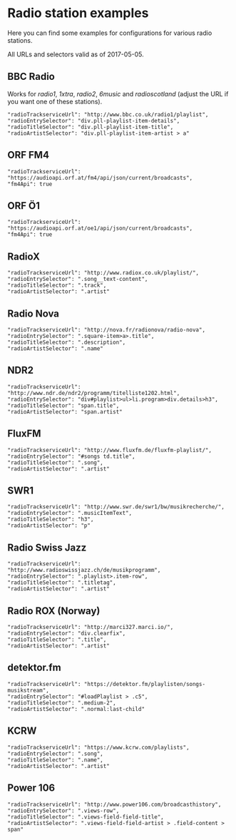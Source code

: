 # Radio station examples

Here you can find some examples for configurations for various radio stations.

All URLs and selectors valid as of 2017-05-05.

## BBC Radio

Works for *radio1*, *1xtra*, *radio2*, *6music* and *radioscotland* (adjust the URL if you want one of these stations).

    "radioTrackserviceUrl": "http://www.bbc.co.uk/radio1/playlist",
    "radioEntrySelector": "div.pll-playlist-item-details",
    "radioTitleSelector": "div.pll-playlist-item-title",
    "radioArtistSelector": "div.pll-playlist-item-artist > a"

## ORF FM4

    "radioTrackserviceUrl": "https://audioapi.orf.at/fm4/api/json/current/broadcasts",
    "fm4Api": true

## ORF Ö1

    "radioTrackserviceUrl": "https://audioapi.orf.at/oe1/api/json/current/broadcasts",
    "fm4Api": true

## RadioX

    "radioTrackserviceUrl": "http://www.radiox.co.uk/playlist/",
    "radioEntrySelector": ".song__text-content",
    "radioTitleSelector": ".track",
    "radioArtistSelector": ".artist"

## Radio Nova

    "radioTrackserviceUrl": "http://nova.fr/radionova/radio-nova",
    "radioEntrySelector": ".square-item>a>.title",
    "radioTitleSelector": ".description",
    "radioArtistSelector": ".name"

## NDR2

    "radioTrackserviceUrl": "http://www.ndr.de/ndr2/programm/titelliste1202.html",
    "radioEntrySelector": "div#playlist>ul>li.program>div.details>h3",
    "radioTitleSelector": "span.title",
    "radioArtistSelector": "span.artist"

## FluxFM

    "radioTrackserviceUrl": "http://www.fluxfm.de/fluxfm-playlist/",
    "radioEntrySelector": "#songs td.title",
    "radioTitleSelector": ".song",
    "radioArtistSelector": ".artist"
    
## SWR1

    "radioTrackserviceUrl": "http://www.swr.de/swr1/bw/musikrecherche/",
    "radioEntrySelector": ".musicItemText",
    "radioTitleSelector": "h3",
    "radioArtistSelector": "p"

## Radio Swiss Jazz

    "radioTrackserviceUrl": "http://www.radioswissjazz.ch/de/musikprogramm",
    "radioEntrySelector": ".playlist>.item-row",
    "radioTitleSelector": ".titletag",
    "radioArtistSelector": ".artist"

## Radio ROX (Norway)

    "radioTrackserviceUrl": "http://marci327.marci.io/",
    "radioEntrySelector": "div.clearfix",
    "radioTitleSelector": ".title",
    "radioArtistSelector": ".artist"

## detektor.fm

    "radioTrackserviceUrl": "https://detektor.fm/playlisten/songs-musikstream",
    "radioEntrySelector": "#loadPlaylist > .c5",
    "radioTitleSelector": ".medium-2",
    "radioArtistSelector": ".normal:last-child"

## KCRW

    "radioTrackserviceUrl": "https://www.kcrw.com/playlists",
    "radioEntrySelector": ".song",
    "radioTitleSelector": ".name",
    "radioArtistSelector": ".artist"

## Power 106

    "radioTrackserviceUrl": "http://www.power106.com/broadcasthistory",
    "radioEntrySelector": ".views-row",
    "radioTitleSelector": ".views-field-field-title",
    "radioArtistSelector": ".views-field-field-artist > .field-content > span"
